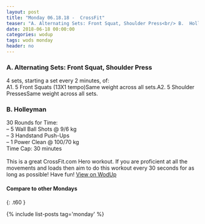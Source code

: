 ```yaml
---
layout: post
title: "Monday 06.18.18 -  CrossFit"
teaser: "A. Alternating Sets: Front Squat, Shoulder Press<br/> B.  Holleyman"
date: 2018-06-18 00:00:00
categories: wodup
tags: wods monday
header: no
---
```



<h3>A. Alternating Sets: Front Squat, Shoulder Press</h3>
4 sets, starting a set every 2 minutes,  of:<br/>A1. 5 Front Squats (13X1 tempo)Same weight across all sets.A2. 5 Shoulder PressesSame weight across all sets.
<h3>B.  Holleyman</h3>
30 Rounds for Time:<br/>– 5 Wall Ball Shots @ 9/6 kg<br/>– 3 Handstand Push-Ups<br/>– 1 Power Clean @ 100/70 kg<br/>Time Cap: 30 minutes<br/><br/>This is a great CrossFit.com Hero workout.  If you are proficient at all the movements and loads then aim to do this workout every 30 seconds for as long as possible! Have fun!
<a href="https://www.wodup.com/gyms/asphodel/wods/6943" target="blank">View on WodUp</a>


#### Compare to other Mondays
{: .t60 }

{% include list-posts tag='monday' %}